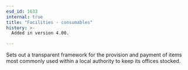 ```yaml
---
esd_id: 1633
internal: true
title: "Facilities - consumables"
history: >-
  Added in version 4.00.

---
```


Sets out a transparent framework for the provision and payment of items most commonly used within a local authority to keep its offices stocked.

